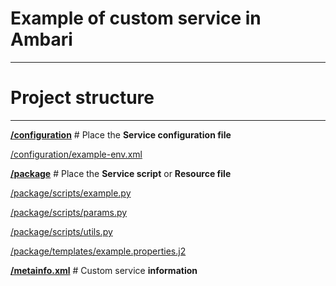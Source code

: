 # Example of custom service in Ambari

---

# Project structure

---

[**/configuration**](./configuration) # Place the **Service configuration file**

[/configuration/example-env.xml](./configuration/example-env.xml)

[**/package**](./package) # Place the **Service script** or **Resource file**

[/package/scripts/example.py](./package/scripts/example.py)

[/package/scripts/params.py](./package/scripts/params.py)

[/package/scripts/utils.py](./package/scripts/utils.py)

[/package/templates/example.properties.j2](./package/templates/example.properties.j2)

[**/metainfo.xml**](./metainfo.xml) # Custom service **information** 
